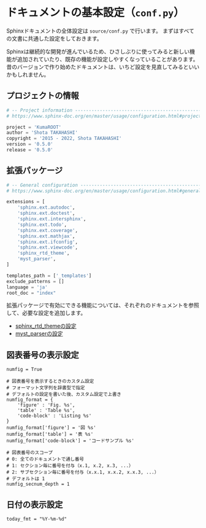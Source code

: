 # ドキュメントの基本設定（``conf.py``）

Sphinxドキュメントの全体設定は ``source/conf.py`` で行います。
まずはすべての文書に共通した設定をしておきます。

Sphinxは継続的な開発が進んでいるため、ひさしぶりに使ってみると新しい機能が追加されていたり、既存の機能が設定しやすくなっていることがあります。
昔のバージョンで作り始めたドキュメントは、いちど設定を見直してみるといいかもしれません。

## プロジェクトの情報

```python
# -- Project information -----------------------------------------------------
# https://www.sphinx-doc.org/en/master/usage/configuration.html#project-information

project = 'KumaROOT'
author = 'Shota TAKAHASHI'
copyright = '2015 - 2022, Shota TAKAHASHI'
version = '0.5.0'
release = '0.5.0'
```

## 拡張パッケージ

```python
# -- General configuration ---------------------------------------------------
# https://www.sphinx-doc.org/en/master/usage/configuration.html#general-configuration

extensions = [
    'sphinx.ext.autodoc',
    'sphinx.ext.doctest',
    'sphinx.ext.intersphinx',
    'sphinx.ext.todo',
    'sphinx.ext.coverage',
    'sphinx.ext.mathjax',
    'sphinx.ext.ifconfig',
    'sphinx.ext.viewcode',
    'sphinx_rtd_theme',
    'myst_parser',
]

templates_path = ['_templates']
exclude_patterns = []
language = 'ja'
root_doc = "index"
```

拡張パッケージで有効にできる機能については、それぞれのドキュメントを参照して、必要な設定を追加します。

- [sphinx_rtd_themeの設定](https://sphinx-rtd-theme.readthedocs.io/en/stable/installing.html)
- [myst_parserの設定](https://myst-parser.readthedocs.io/en/latest/intro.html)

## 図表番号の表示設定

```
numfig = True

# 図表番号を表示するときのカスタム設定
# フォーマット文字列を辞書型で指定
# デフォルトの設定を書いた後、カスタム設定で上書き
numfig_format = {
    'figure' : 'Fig. %s',
    'table' : 'Table %s',
    'code-block' : 'Listing %s'
}
numfig_format['figure'] = '図 %s'
numfig_format['table'] = '表 %s'
numfig_format['code-block'] = 'コードサンプル %s'

# 図表番号のスコープ
# 0: 全てのドキュメントで通し番号
# 1: セクション毎に番号を付与（x.1, x.2, x.3, ...）
# 2: サブセクション毎に番号を付与（x.x.1, x.x.2, x.x.3, ...）
# デフォルトは 1
numfig_secnum_depth = 1
```

## 日付の表示設定

```
today_fmt = "%Y-%m-%d"
```
